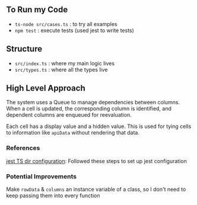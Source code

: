 ## To Run my Code

- `ts-node src/cases.ts` : to try all examples
- `npm test` : execute tests (used jest to write tests)

## Structure

- `src/index.ts` : where my main logic lives
- `src/types.ts` : where all the types live

## High Level Approach

The system uses a Queue to manage dependencies between columns.
When a cell is updated, the corresponding column is identified, and dependent columns are enqueued for reevaluation.

Each cell has a display value and a hidden value. This is used for tying cells to information like `apiData` without rendering that data.

### References

[jest TS dir configuration](https://bootcamp.uxdesign.cc/how-to-write-test-cases-in-typescript-fa7a263b7833): Followed these steps to set up jest configuration

### Potential Improvements

Make `rowData` & `columns` an instance variable of a class, so I don't need to keep passing them into every function
